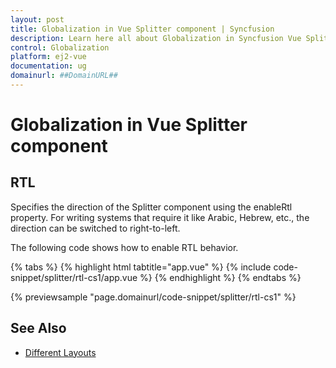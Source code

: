 ```yaml
---
layout: post
title: Globalization in Vue Splitter component | Syncfusion
description: Learn here all about Globalization in Syncfusion Vue Splitter component of Syncfusion Essential JS 2 and more.
control: Globalization 
platform: ej2-vue
documentation: ug
domainurl: ##DomainURL##
---
```


# Globalization in Vue Splitter component

## RTL

Specifies the direction of the Splitter component using the enableRtl property. For writing systems that require it like Arabic, Hebrew, etc., the direction can be switched to right-to-left.

The following code shows how to enable RTL behavior.

{% tabs %}
{% highlight html tabtitle="app.vue" %}
{% include code-snippet/splitter/rtl-cs1/app.vue %}
{% endhighlight %}
{% endtabs %}
        
{% previewsample "page.domainurl/code-snippet/splitter/rtl-cs1" %}

## See Also

* [Different Layouts](./different-layouts)